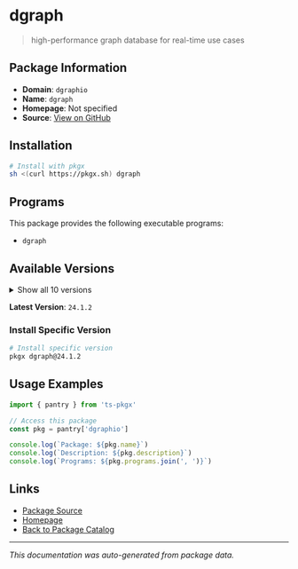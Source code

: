 # dgraph

> high-performance graph database for real-time use cases

## Package Information

- **Domain**: `dgraphio`
- **Name**: `dgraph`
- **Homepage**: Not specified
- **Source**: [View on GitHub](https://github.com/pkgxdev/pantry/tree/main/projects/dgraph.io/package.yml)

## Installation

```bash
# Install with pkgx
sh <(curl https://pkgx.sh) dgraph
```

## Programs

This package provides the following executable programs:

- `dgraph`

## Available Versions

<details>
<summary>Show all 10 versions</summary>

- `24.1.2`, `24.1.1`, `24.1.0`, `24.0.5`, `24.0.4`
- `24.0.2`, `24.0.1`, `24.0.0`, `23.1.1`, `23.1.0`

</details>

**Latest Version**: `24.1.2`

### Install Specific Version

```bash
# Install specific version
pkgx dgraph@24.1.2
```

## Usage Examples

```typescript
import { pantry } from 'ts-pkgx'

// Access this package
const pkg = pantry['dgraphio']

console.log(`Package: ${pkg.name}`)
console.log(`Description: ${pkg.description}`)
console.log(`Programs: ${pkg.programs.join(', ')}`)
```

## Links

- [Package Source](https://github.com/pkgxdev/pantry/tree/main/projects/dgraph.io/package.yml)
- [Homepage](#)
- [Back to Package Catalog](../package-catalog.md)

---

*This documentation was auto-generated from package data.*
